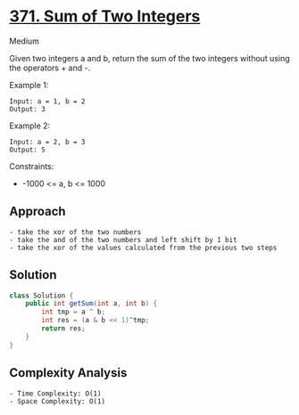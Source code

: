 # [371. Sum of Two Integers](https://leetcode.com/problems/sum-of-two-integers/)
Medium


Given two integers a and b, return the sum of the two integers without using the operators + and -.

 

Example 1:
```
Input: a = 1, b = 2
Output: 3
```
Example 2:
```
Input: a = 2, b = 3
Output: 5
 ```

Constraints:

- -1000 <= a, b <= 1000

## Approach
```
- take the xor of the two numbers
- take the and of the two numbers and left shift by 1 bit
- take the xor of the values calculated from the previous two steps 
```
## Solution
```java
class Solution {
    public int getSum(int a, int b) {
        int tmp = a ^ b;
        int res = (a & b << 1)^tmp;
        return res;
    }
}
```
## Complexity Analysis
```
- Time Complexity: O(1)
- Space Complexity: O(1)
```

